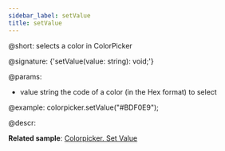 ```yaml
---
sidebar_label: setValue
title: setValue
---          
```


@short: selects a color in ColorPicker

@signature: {'setValue(value: string): void;'}

@params:
- value    string   the code of a color (in the Hex format) to select

@example:
colorpicker.setValue("#BDF0E9");

@descr:

**Related sample**: [Colorpicker. Set Value](https://snippet.dhtmlx.com/h6oc5qsq)

[comment]: # (@related: colorpicker/manipulating_colorpicker.md#settinggetting-selected-color)

[comment]: # (@relatedapi: colorpicker/api/colorpicker_getvalue_method.md)
